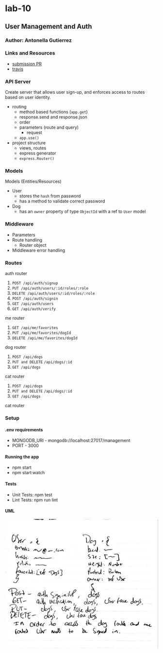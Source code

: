 # lab-10

## User Management and Auth

### Author: Antonella Gutierrez

### Links and Resources
* [submission PR](https://github.com/antonella-401-advanced-javascript/lab-10/pull/1)
* [travis](https://travis-ci.com/antonella-401-advanced-javascript/lab-10/builds/130353726)

###  API Server
Create server that allows user sign-up, and enforces
access to routes based on user identity.
* routing
	* method based functions (`app.get`)
	* response.send and response.json
	* order
	* parameters (route and query)
		* request
	* `app.use()`
* project structure
	* views, routes
	* express generator
	* `express.Router()`

### Models
Models (Entities/Resources)
* User
  * stores the `hash` from password 
  * has a method to validate correct password
* Dog
  * has an `owner` property of type `ObjectId` with a ref to `User` model

### Middleware
* Parameters
* Route handling
  * Router object
* Middleware error handling

### Routes
auth router
1. `POST /api/auth/signup`
1. `PUT /api/auth/users/:id/roles/:role`
1. `DELETE /api/auth/users/:id/roles/:role`
1. `POST /api/auth/signin`
1. `GET /api/auth/users`
1. `GET /api/auth/verify`

me router
1. `GET /api/me/favorites`
1. `PUT /api/me/favorites/dogId`
1. `DELETE /api/me/favorites/dogId`

dog router
1. `POST /api/dogs`
1. `PUT and DELETE` `/api/dogs/:id`
1. `GET /api/dogs`

cat router
1. `POST /api/dogs`
1. `PUT and DELETE` `/api/dogs/:id`
1. `GET /api/dogs`

cat router


### Setup
#### .env requirements
* MONGODB_URI - mongodb://localhost:27017/management
* PORT - 3000
#### Running the app
* npm start
* npm start:watch
#### Tests
* Unit Tests: npm test
* Lint Tests: npm run lint
#### UML
![whiteboard](whiteboard.jpg)